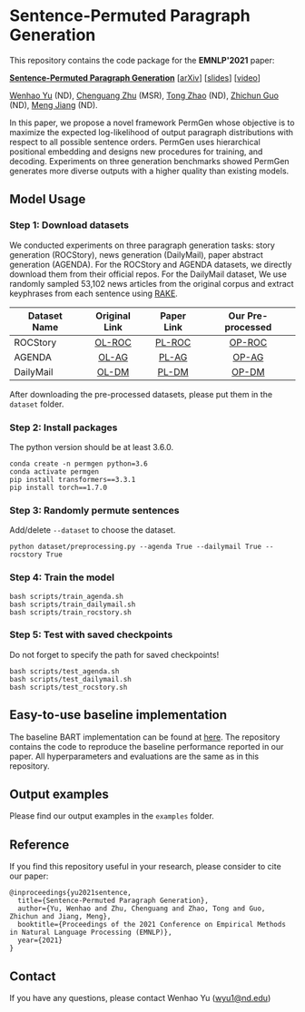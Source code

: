 # Sentence-Permuted Paragraph Generation

This repository contains the code package for the **EMNLP'2021** paper:

**[Sentence-Permuted Paragraph Generation](https://arxiv.org/pdf/2104.07228.pdf)** \[[arXiv](https://arxiv.org/pdf/2104.07228.pdf)\] \[[slides](https://d3smihljt9218e.cloudfront.net/lecture/37277/slideshow/4e06517002e1f19ea64e18f9e1471c64.pdf)\] \[[video](https://underline.io/events/192/posters/8242/poster/37277-sentence-permuted-paragraph-generation)\]

[Wenhao Yu](https://wyu97.github.io/) (ND), [Chenguang Zhu](https://www.microsoft.com/en-us/research/people/chezhu/) (MSR), [Tong Zhao](https://tzhao.io/) (ND), [Zhichun Guo](https://scholar.google.com/citations?user=BOFfWR0AAAAJ&hl=en&oi=ao) (ND), [Meng Jiang](http://meng-jiang.com/) (ND).

In this paper, we propose a novel framework PermGen whose objective is to maximize the expected log-likelihood of output paragraph distributions with respect to all possible sentence orders. PermGen uses hierarchical positional embedding and designs new procedures for training, and decoding. Experiments on three generation benchmarks showed PermGen generates more diverse outputs with a higher quality than existing models.

## Model Usage 

### Step 1: Download datasets
We conducted experiments on three paragraph generation tasks: story generation (ROCStory), news generation (DailyMail), paper abstract generation (AGENDA). For the ROCStory and AGENDA datasets, we directly download them from their official repos. For the DailyMail dataset, We use randomly sampled 53,102 news articles from the original corpus and extract keyphrases from each sentence using [RAKE](https://citeseerx.ist.psu.edu/viewdoc/download?doi=10.1.1.657.8134&rep=rep1&type=pdf). 


| Dataset Name | Original Link | Paper Link | Our Pre-processed | 
| ---------- | :-----------:  | :-----------: | :-----------: |
| ROCStory | [OL-ROC](https://bitbucket.org/VioletPeng/language-model/src/master/) | [PL-ROC](https://arxiv.org/pdf/1811.05701.pdf) | [OP-ROC](https://drive.google.com/drive/folders/1hQ4OMdJZCe9DhzLpv5Wkg-2rufVFePpE?usp=sharing) |
| AGENDA | [OL-AG](https://github.com/rikdz/GraphWriter) | [PL-AG](https://arxiv.org/pdf/1904.02342.pdf) | [OP-AG](https://drive.google.com/drive/folders/1ydkQSBuHlkteGN07Ul57_Qdz64N2zTJu?usp=sharing) |
| DailyMail | [OL-DM](https://www.tensorflow.org/datasets/catalog/cnn_dailymail) | [PL-DM](https://arxiv.org/pdf/1704.04368.pdf) | [OP-DM](https://drive.google.com/drive/folders/1GXColf7nfNAC5E0NCGBHgijzwR8wQqUj?usp=sharing) |

After downloading the pre-processed datasets, please put them in the `dataset` folder. 


### Step 2: Install packages
The python version should be at least 3.6.0.
```
conda create -n permgen python=3.6
conda activate permgen
pip install transformers==3.3.1
pip install torch==1.7.0
```

### Step 3: Randomly permute sentences
Add/delete `--dataset` to choose the dataset.
```
python dataset/preprocessing.py --agenda True --dailymail True --rocstory True
```

### Step 4: Train the model
```
bash scripts/train_agenda.sh
bash scripts/train_dailymail.sh
bash scripts/train_rocstory.sh
```

### Step 5: Test with saved checkpoints
Do not forget to specify the path for saved checkpoints!
```
bash scripts/test_agenda.sh
bash scripts/test_dailymail.sh
bash scripts/test_rocstory.sh
```

## Easy-to-use baseline implementation 

The baseline BART implementation can be found at [here](https://github.com/wyu97/Easy-use-BART). The repository contains the code to reproduce the baseline performance reported in our paper. All hyperparameters and evaluations are the same as in this repository.

## Output examples

Please find our output examples in the `examples` folder.

## Reference
If you find this repository useful in your research, please consider to cite our paper:

```
@inproceedings{yu2021sentence,
  title={Sentence-Permuted Paragraph Generation},
  author={Yu, Wenhao and Zhu, Chenguang and Zhao, Tong and Guo, Zhichun and Jiang, Meng},
  booktitle={Proceedings of the 2021 Conference on Empirical Methods in Natural Language Processing (EMNLP)},
  year={2021}
}
```

## Contact
If you have any questions, please contact Wenhao Yu (wyu1@nd.edu)
